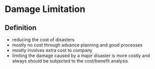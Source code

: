 # Damage Limitation
## Definition
- reducing the cost of disasters
- mostly no cost through advance planning and good processes
- mostly involves extra cost to company
- limiting the damage caused by a major disaster is more costly and always should be subjected to the cost/benefit analysis
